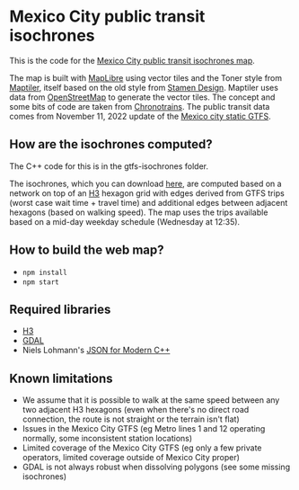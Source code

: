 # Mexico City public transit isochrones

This is the code for the [Mexico City public transit isochrones map](https://3d.bk.tudelft.nl/ken/maps/mexico-city/).

The map is built with [MapLibre](https://maplibre.org/) using vector tiles and the Toner style from [Maptiler](https://www.maptiler.com/), itself based on the old style from [Stamen Design](http://maps.stamen.com/toner/). Maptiler uses data from [OpenStreetMap](https://www.openstreetmap.org) to generate the vector tiles. The concept and some bits of code are taken from [Chronotrains](https://www.chronotrains.com/). The public transit data comes from November 11, 2022 update of the [Mexico city static GTFS](https://datos.cdmx.gob.mx/dataset/gtfs).

## How are the isochrones computed?

The C++ code for this is in the gtfs-isochrones folder.

The isochrones, which you can download [here](https://3d.bk.tudelft.nl/ken/maps/mexico-city/data/data.zip), are computed based on a network on top of an [H3](https://h3geo.org) hexagon grid with edges derived from GTFS trips (worst case wait time + travel time) and additional edges between adjacent hexagons (based on walking speed). The map uses the trips available based on a mid-day weekday schedule (Wednesday at 12:35).

## How to build the web map?

- `npm install`
- `npm start`

## Required libraries

- [H3](https://h3geo.org)
- [GDAL](https://gdal.org/)
- Niels Lohmann's [JSON for Modern C++](https://github.com/nlohmann/json)

## Known limitations

- We assume that it is possible to walk at the same speed between any two adjacent H3 hexagons (even when there's no direct road connection, the route is not straight or the terrain isn't flat)
- Issues in the Mexico City GTFS (eg Metro lines 1 and 12 operating normally, some inconsistent station locations)
- Limited coverage of the Mexico City GTFS (eg only a few private operators, limited coverage outside of Mexico City proper)
- GDAL is not always robust when dissolving polygons (see some missing isochrones)

